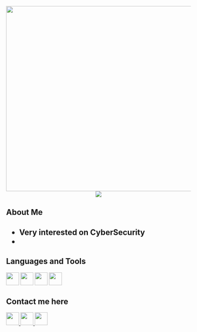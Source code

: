 
                  
<div align="center">
  
<img src="https://user-images.githubusercontent.com/115959425/206931161-bb2d0274-9397-4905-a300-1cfcc42132c1.gif" width="906" height="506"/>
  
</div>

<div align="center">
  
  <img src="https://readme-typing-svg.demolab.com?font=Fira+Code&weight=500&duration=2000&color=F700ED&center=true&multiline=true&width=500&height=100&lines=Hi%2C+I'm+Stiratto;CyberSecurity+Enthusiast" />
  
</div>

<div>
<h2>About Me<h2>
  
  - Very interested on CyberSecurity
  - 
  

</div>


<h2>Languages and Tools</h2>
<div>

<img src="https://user-images.githubusercontent.com/115959425/206931529-76cb8cef-0c65-4cd3-a2a2-5d428ca65e6a.svg" width="35" />
<img src="https://user-images.githubusercontent.com/115959425/206931569-ef9a1497-6750-486e-9ea7-5d267da68e1f.svg" width="35"/>
<img src="https://user-images.githubusercontent.com/115959425/206931718-6627b857-2f21-4063-b81f-cfca78fa4905.svg" width="35"/>
<img src="https://upload.wikimedia.org/wikipedia/commons/9/9a/Visual_Studio_Code_1.35_icon.svg" width="35"/>


</div>



 
  
                   
<h2>Contact me here </h2>

<a href="https://dev.to/stiratto">
<img src="https://user-images.githubusercontent.com/115959425/206934603-b15f8438-6da2-4a26-b539-abdb1ee0c673.png" width="35"/>
</a>

<a href="https://twitter.com/StirattoM">
 <img src="https://user-images.githubusercontent.com/115959425/206934639-6fd8cd4d-a883-4c9b-9b38-435ab33fdc3c.png" width="35"/>
</a>

<a href="https://github.com/Stiratto">
<img src="https://user-images.githubusercontent.com/115959425/206934742-a03a97c7-8032-460d-a290-124c4080d581.png" width="35"/>
</a>
  
 

